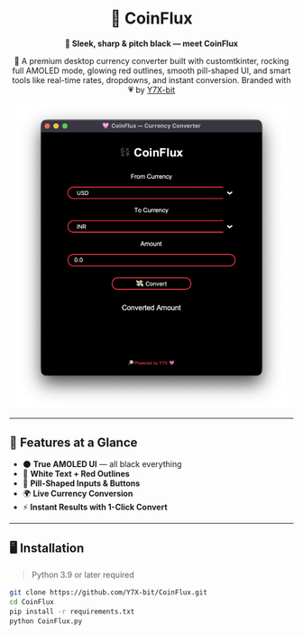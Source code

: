 <div align="center">

# 💱 CoinFlux  
**🧊 Sleek, sharp & pitch black — meet CoinFlux**

💱 A premium desktop currency converter built with customtkinter, rocking full AMOLED mode, glowing red outlines, smooth pill-shaped UI, and smart tools like real-time rates, dropdowns, and instant conversion.
Branded with 💗 by [Y7X-bit](https://github.com/Y7X-bit)

<img src="assets/1.png" width="480" alt="CoinFlux UI"/>

</div>

---

## 🌟 Features at a Glance

- 🌑 **True AMOLED UI** — all black everything
- 🎨 **White Text + Red Outlines**
- 🧊 **Pill-Shaped Inputs & Buttons**
- 🌍 **Live Currency Conversion**
- ⚡ **Instant Results with 1-Click Convert**

---

## 🖥️ Installation

> Python 3.9 or later required

```bash
git clone https://github.com/Y7X-bit/CoinFlux.git
cd CoinFlux
pip install -r requirements.txt
python CoinFlux.py